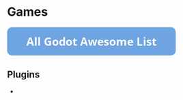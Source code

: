 # Games

[![Godot Awesome List](icons/button.png)](https://github.com/hto/awesome-godot)

## Plugins
- 